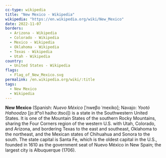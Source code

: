 ```yaml
---
cc-type: wikipedia
title: "New Mexico - Wikipedia"
wikipedia: "https://en.wikipedia.org/wiki/New_Mexico"
date: 2022-11-07
borders:
  - Arizona - Wikipedia
  - Colorado - Wikipedia
  - Mexico - Wikipedia
  - Oklahoma - Wikipedia
  - Texas - Wikipedia
  - Utah - Wikipedia
country:
  - United States - Wikipedia
flags:
  - Flag_of_New_Mexico.svg
permalink: /en.wikipedia.org/wiki/:title
tags:
  - New Mexico
  - Wikipedia
---
```

**New Mexico** (Spanish: *Nuevo México* [ˈnweβo ˈmexiko]; Navajo: *Yootó Hahoodzo* [joː˩tʰo˥ ha˩hoː˩tso˩]) is a state in the Southwestern United States. It is one of the Mountain States of the southern Rocky Mountains, sharing the Four Corners region of the western U.S. with Utah, Colorado, and Arizona, and bordering Texas to the east and southeast, Oklahoma to the northeast, and the Mexican states of Chihuahua and Sonora to the south. The state capital is Santa Fe, which is the oldest capital in the U.S., founded in 1610 as the government seat of Nuevo México in New Spain; the largest city is Albuquerque (1706).